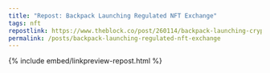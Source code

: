 ```yaml
---
title: "Repost: Backpack Launching Regulated NFT Exchange"
tags: nft
repostlink: https://www.theblock.co/post/260114/backpack-launching-cryptocurrency-exchange-with-dubai-license
permalink: /posts/backpack-launching-regulated-nft-exchange
---
```


{% include embed/linkpreview-repost.html %}
